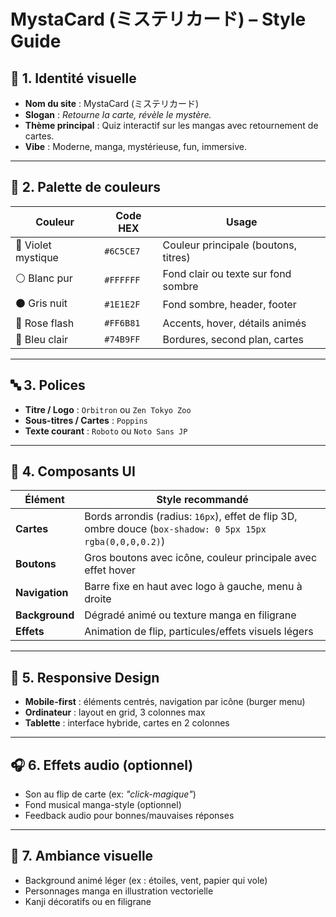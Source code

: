 
# MystaCard (ミステリカード) – Style Guide

## 🔵 1. Identité visuelle
- **Nom du site** : MystaCard (ミステリカード)
- **Slogan** : *Retourne la carte, révèle le mystère.*
- **Thème principal** : Quiz interactif sur les mangas avec retournement de cartes.
- **Vibe** : Moderne, manga, mystérieuse, fun, immersive.

---

## 🎨 2. Palette de couleurs

| Couleur        | Code HEX   | Usage                        |
|----------------|------------|------------------------------|
| 🌌 Violet mystique | `#6C5CE7` | Couleur principale (boutons, titres) |
| ⚪ Blanc pur     | `#FFFFFF` | Fond clair ou texte sur fond sombre |
| ⚫ Gris nuit     | `#1E1E2F` | Fond sombre, header, footer |
| 🔮 Rose flash    | `#FF6B81` | Accents, hover, détails animés |
| 💙 Bleu clair    | `#74B9FF` | Bordures, second plan, cartes |

---

## 🔤 3. Polices

- **Titre / Logo** : `Orbitron` ou `Zen Tokyo Zoo`
- **Sous-titres / Cartes** : `Poppins`
- **Texte courant** : `Roboto` ou `Noto Sans JP`

---

## 🧩 4. Composants UI

| Élément         | Style recommandé |
|-----------------|------------------|
| **Cartes**      | Bords arrondis (radius: `16px`), effet de flip 3D, ombre douce (`box-shadow: 0 5px 15px rgba(0,0,0,0.2)`) |
| **Boutons**     | Gros boutons avec icône, couleur principale avec effet hover |
| **Navigation**  | Barre fixe en haut avec logo à gauche, menu à droite |
| **Background**  | Dégradé animé ou texture manga en filigrane |
| **Effets**      | Animation de flip, particules/effets visuels légers |

---

## 📱 5. Responsive Design

- **Mobile-first** : éléments centrés, navigation par icône (burger menu)
- **Ordinateur** : layout en grid, 3 colonnes max
- **Tablette** : interface hybride, cartes en 2 colonnes

---

## 🎧 6. Effets audio (optionnel)

- Son au flip de carte (ex: *"click-magique"*)
- Fond musical manga-style (optionnel)
- Feedback audio pour bonnes/mauvaises réponses

---

## 🧠 7. Ambiance visuelle

- Background animé léger (ex : étoiles, vent, papier qui vole)
- Personnages manga en illustration vectorielle
- Kanji décoratifs ou en filigrane
